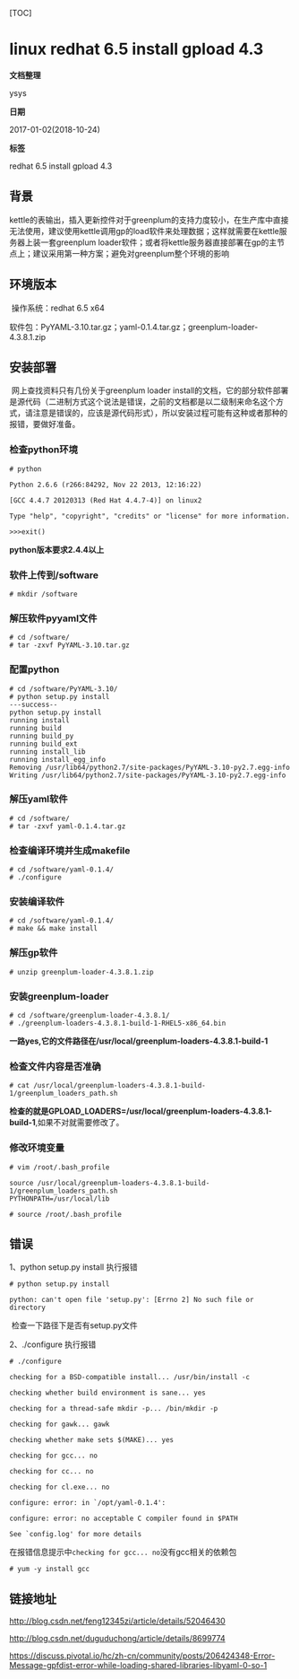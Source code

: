 [TOC]

# linux redhat 6.5 install gpload 4.3

**文档整理**

ysys

**日期**

2017-01-02(2018-10-24)

**标签**

redhat 6.5 install gpload 4.3



## 背景

​	kettle的表输出，插入更新控件对于greenplum的支持力度较小，在生产库中直接无法使用，建议使用kettle调用gp的load软件来处理数据；这样就需要在kettle服务器上装一套greenplum loader软件；或者将kettle服务器直接部署在gp的主节点上；建议采用第一种方案；避免对greenplum整个环境的影响



## 环境版本

​	操作系统：redhat 6.5 x64

​	软件包：PyYAML-3.10.tar.gz；yaml-0.1.4.tar.gz；greenplum-loader-4.3.8.1.zip



## 安装部署

​	网上查找资料只有几份关于greenplum loader install的文档，它的部分软件部署是源代码（二进制方式这个说法是错误，之前的文档都是以二级制来命名这个方式，请注意是错误的，应该是源代码形式），所以安装过程可能有这种或者那种的报错，要做好准备。



### 检查python环境

```
# python

Python 2.6.6 (r266:84292, Nov 22 2013, 12:16:22) 

[GCC 4.4.7 20120313 (Red Hat 4.4.7-4)] on linux2

Type "help", "copyright", "credits" or "license" for more information.

>>>exit()

```

**python版本要求2.4.4以上**



### 软件上传到/software

```
# mkdir /software
```



### 解压软件pyyaml文件

```
# cd /software/
# tar -zxvf PyYAML-3.10.tar.gz 
```



### 配置python

```
# cd /software/PyYAML-3.10/
# python setup.py install
---success--
python setup.py install
running install
running build
running build_py
running build_ext
running install_lib
running install_egg_info
Removing /usr/lib64/python2.7/site-packages/PyYAML-3.10-py2.7.egg-info
Writing /usr/lib64/python2.7/site-packages/PyYAML-3.10-py2.7.egg-info
```



### 解压yaml软件

```
# cd /software/
# tar -zxvf yaml-0.1.4.tar.gz
```



### 检查编译环境并生成makefile

```
# cd /software/yaml-0.1.4/
# ./configure
```



### 安装编译软件

```
# cd /software/yaml-0.1.4/
# make && make install 
```



### 解压gp软件

```
# unzip greenplum-loader-4.3.8.1.zip
```



### 安装greenplum-loader

```
# cd /software/greenplum-loader-4.3.8.1/
# ./greenplum-loaders-4.3.8.1-build-1-RHEL5-x86_64.bin 
```

**一路yes,它的文件路径在/usr/local/greenplum-loaders-4.3.8.1-build-1**



### 检查文件内容是否准确

```
# cat /usr/local/greenplum-loaders-4.3.8.1-build-1/greenplum_loaders_path.sh
```

**检查的就是GPLOAD_LOADERS=/usr/local/greenplum-loaders-4.3.8.1-build-1**,如果不对就需要修改了。



### 修改环境变量

```
# vim /root/.bash_profile

source /usr/local/greenplum-loaders-4.3.8.1-build-1/greenplum_loaders_path.sh
PYTHONPATH=/usr/local/lib

# source /root/.bash_profile
```



## 错误

1、python setup.py install 执行报错 

```
# python setup.py install 

python: can't open file 'setup.py': [Errno 2] No such file or directory
```

​	检查一下路径下是否有setup.py文件

2、./configure 执行报错

```
# ./configure 

checking for a BSD-compatible install... /usr/bin/install -c

checking whether build environment is sane... yes

checking for a thread-safe mkdir -p... /bin/mkdir -p

checking for gawk... gawk

checking whether make sets $(MAKE)... yes

checking for gcc... no

checking for cc... no

checking for cl.exe... no

configure: error: in `/opt/yaml-0.1.4':

configure: error: no acceptable C compiler found in $PATH

See `config.log' for more details

```

在报错信息提示中`checking for gcc... no`没有gcc相关的依赖包

```
# yum -y install gcc
```



## 链接地址

<http://blog.csdn.net/feng12345zi/article/details/52046430>

<http://blog.csdn.net/duguduchong/article/details/8699774>

<https://discuss.pivotal.io/hc/zh-cn/community/posts/206424348-Error-Message-gpfdist-error-while-loading-shared-libraries-libyaml-0-so-1>